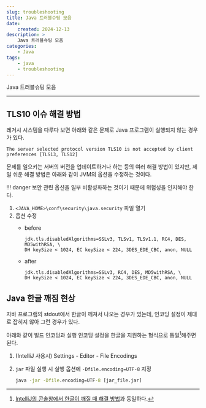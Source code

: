 ```yaml
---
slug: troubleshooting
title: Java 트러블슈팅 모음
date:
    created: 2024-12-13
description: >
    Java 트러블슈팅 모음
categories:
    - Java
tags:
    - java
    - troubleshooting
---
```


Java 트러블슈팅 모음  

<!-- more -->

---

## TLS10 이슈 해결 방법

레거시 시스템을 다루다 보면 아래와 같은 문제로 Java 프로그램이 실행되지 않는 경우가 있다.  

```
The server selected protocol version TLS10 is not accepted by client preferences [TLS13, TLS12]
```

문제를 일으키는 서버의 버전을 업데이트하거나 하는 등의 여러 해결 방법이 있지만, 제일 쉬운 해결 방법은 아래와 같이 JVM의 옵션을 수정하는 것이다.  

!!! danger
    보안 관련 옵션을 일부 비활성화하는 것이기 때문에 위험성을 인지해야 한다.  

1. `<JAVA_HOME>\conf\security\java.security` 파일 열기
1. 옵션 수정
    - before

        ```
        jdk.tls.disabledAlgorithms=SSLv3, TLSv1, TLSv1.1, RC4, DES, MD5withRSA, \
        DH keySize < 1024, EC keySize < 224, 3DES_EDE_CBC, anon, NULL
        ```

    - after

        ```
        jdk.tls.disabledAlgorithms=SSLv3, RC4, DES, MD5withRSA, \
        DH keySize < 1024, EC keySize < 224, 3DES_EDE_CBC, anon, NULL
        ```

## Java 한글 깨짐 현상

자바 프로그램의 stdout에서 한글이 깨져서 나오는 경우가 있는데, 인코딩 설정이 제대로 잡히지 않아 그런 경우가 있다.  

아래와 같이 빌드 인코딩과 실행 인코딩 설정을 한글을 지원하는 형식으로 통일[^1]해주면 된다.  

1. (IntelliJ 사용시) Settings - Editor - File Encodings
1. `jar` 파일 실행 시 실행 옵션에 `-Dfile.encoding=UTF-8` 지정

    ```bat
    java -jar -Dfile.encoding=UTF-8 [jar_file.jar]
    ```

[^1]: [IntelliJ의 콘솔창에서 한글이 깨질 때 해결 방법](./2024-09-24-intellij_error.md/#콘솔-한글-깨짐)과 동일하다.  
